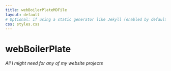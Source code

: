 ```yaml
---
title: webBoilerPlateMDFile
layout: default
# Optional: if using a static generator like Jekyll (enabled by default with GitHub Pages)
css: styles.css
---
```



# webBoilerPlate
_All I might need for any of my website projects_
